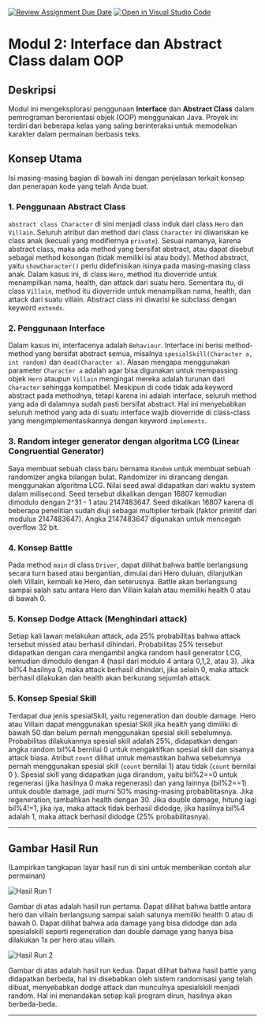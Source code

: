 [![Review Assignment Due Date](https://classroom.github.com/assets/deadline-readme-button-22041afd0340ce965d47ae6ef1cefeee28c7c493a6346c4f15d667ab976d596c.svg)](https://classroom.github.com/a/rqxykJZ_)
[![Open in Visual Studio Code](https://classroom.github.com/assets/open-in-vscode-2e0aaae1b6195c2367325f4f02e2d04e9abb55f0b24a779b69b11b9e10269abc.svg)](https://classroom.github.com/online_ide?assignment_repo_id=16825626&assignment_repo_type=AssignmentRepo)
# Modul 2: Interface dan Abstract Class dalam OOP

## Deskripsi

Modul ini mengeksplorasi penggunaan **Interface** dan **Abstract Class** dalam pemrograman berorientasi objek (OOP) menggunakan Java. Proyek ini terdiri dari beberapa kelas yang saling berinteraksi untuk memodelkan karakter dalam permainan berbasis teks.

## Konsep Utama

Isi masing-masing bagian di bawah ini dengan penjelasan terkait konsep dan penerapan kode yang telah Anda buat.

### 1. Penggunaan Abstract Class

`abstract class Character` di sini menjadi class induk dari class `Hero` dan `Villain`. Seluruh atribut dan method dari class `Character` ini diwariskan ke class anak (kecuali yang modifiernya `private`). Sesuai namanya, karena abstract class, maka ada method yang bersifat abstract, atau dapat disebut sebagai method kosongan (tidak memiliki isi atau body). Method abstract, yaitu `showCharacter()` perlu didefinisikan isinya pada masing-masing class anak. Dalam kasus ini, di class `Hero`, method itu dioverride untuk menampilkan nama, health, dan attack dari suatu hero. Sementara itu, di class `Villain`, method itu dioverride untuk menampilkan nama, health, dan attack dari suatu villain. Abstract class ini diwarisi ke subclass dengan keyword `extends`.

### 2. Penggunaan Interface

Dalam kasus ini, interfacenya adalah `Behaviour`. Interface ini berisi method-method yang bersifat abstract semua, misalnya `spesialSkill(Character a, int random)` dan `dead(Character a)`. Alasan mengapa menggunakan parameter `Character a` adalah agar bisa digunakan untuk mempassing objek `Hero` ataupun `Villain` mengingat mereka adalah turunan dari `Character` sehingga kompatibel. Meskipun di code tidak ada keyword abstract pada methodnya, tetapi karena ini adalah interface, seluruh method yang ada di dalamnya sudah pasti bersifat abstract. Hal ini menyebabkan seluruh method yang ada di suatu interface wajib dioverride di class-class yang mengimplementasikannya dengan keyword `implements`.

### 3. Random integer generator dengan algoritma LCG (Linear Congruential Generator)

Saya membuat sebuah class baru bernama `Random` untuk membuat sebuah randomizer angka bilangan bulat. Randomizer ini dirancang dengan menggunakan algoritma LCG. Nilai seed awal didapatkan dari waktu system dalam milisecond. Seed tersebut dikalikan dengan 16807 kemudian dimodulo dengan 2^31 - 1 atau 2147483647. Seed dikalikan 16807 karena di beberapa penelitian sudah diuji sebagai multiplier terbaik (faktor primitif dari modulus 2147483647). Angka 2147483647 digunakan untuk mencegah overflow 32 bit.

### 4. Konsep Battle

Pada method `main` di class `Driver`, dapat dilihat bahwa battle berlangsung secara turn based atau bergantian, dimulai dari Hero duluan, dilanjutkan oleh Villain, kembali ke Hero, dan seterusnya. Battle akan berlangsung sampai salah satu antara Hero dan Villain kalah atau memiliki health 0 atau di bawah 0. 

### 5. Konsep Dodge Attack (Menghindari attack)

Setiap kali lawan melakukan attack, ada 25% probabilitas bahwa attack tersebut missed atau berhasil dihindari. Probabilitas 25% tersebut didapatkan dengan cara mengambil angka random hasil generator LCG, kemudian dimodulo dengan 4 (hasil dari modulo 4 antara 0,1,2, atau 3). Jika bil%4 hasilnya 0, maka attack berhasil dihindari, jika selain 0, maka attack berhasil dilakukan dan health akan berkurang sejumlah attack.

### 5. Konsep Spesial Skill

Terdapat dua jenis spesialSkill, yaitu regeneration dan double damage. Hero atau Villain dapat menggunakan spesial Skill jika health yang dimiliki di bawah 50 dan belum pernah menggunakan spesial skill sebelumnya. Probabilitas dilakukannya spesial skill adalah 25%, didapatkan dengan angka random bil%4 bernilai 0 untuk mengaktifkan spesial skill dan sisanya attack biasa. Atribut `count` dilihat untuk memastikan bahwa sebelumnya pernah menggunakan spesial skill (`count` bernilai 1) atau tidak (`count` bernilai 0 ). Spesial skill yang didapatkan juga dirandom, yaitu bil%2==0 untuk regenerasi (jika hasilnya 0 maka regenerasi) dan yang lainnya (bil%2==1) untuk double damage, jadi murni 50% masing-masing probabilitasnya. Jika regeneration, tambahkan health dengan 30. Jika double damage, hitung lagi bil%4!=1, jika iya, maka attack tidak berhasil didodge, jika hasilnya bil%4 adalah 1, maka attack berhasil didodge (25% probabilitasnya).

---

## Gambar Hasil Run

(Lampirkan tangkapan layar hasil run di sini untuk memberikan contoh alur permainan)

![Hasil Run 1](image.png)

Gambar di atas adalah hasil run pertama. Dapat dilihat bahwa battle antara hero dan villain berlangsung sampai salah satunya memiliki health 0 atau di bawah 0. Dapat dilihat bahwa ada damage yang bisa didodge dan ada spesialskill seperti regeneration dan double damage yang hanya bisa dilakukan 1x per hero atau villain.

![Hasil Run 2](image-1.png)

Gambar di atas adalah hasil run kedua. Dapat dilihat bahwa hasil battle yang didapatkan berbeda, hal ini disebabkan oleh sistem randomisasi yang telah dibuat, menyebabkan dodge attack dan munculnya spesialskill menjadi random. Hal ini menandakan setiap kali program dirun, hasilnya akan berbeda-beda.

---
